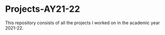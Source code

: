 # Projects-AY21-22
This repository consists of all the projects I worked on in the academic year 2021-22.
